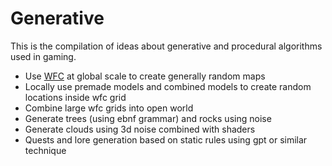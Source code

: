 # Generative

This is the compilation of ideas about generative and procedural algorithms used in gaming.

- Use [WFC](https://www.youtube.com/watch?v=dFYMOzoSDNE) at global scale to create generally random maps
- Locally use premade models and combined models to create random locations inside wfc grid
- Combine large wfc grids into open world
- Generate trees (using ebnf grammar) and rocks using noise
- Generate clouds using 3d noise combined with shaders
- Quests and lore generation based on static rules using gpt or similar technique
